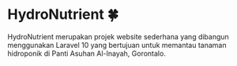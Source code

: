 # HydroNutrient 🍀
HydroNutrient merupakan projek website sederhana yang dibangun menggunakan Laravel 10 yang bertujuan untuk memantau tanaman hidroponik di Panti Asuhan Al-Inayah, Gorontalo.
